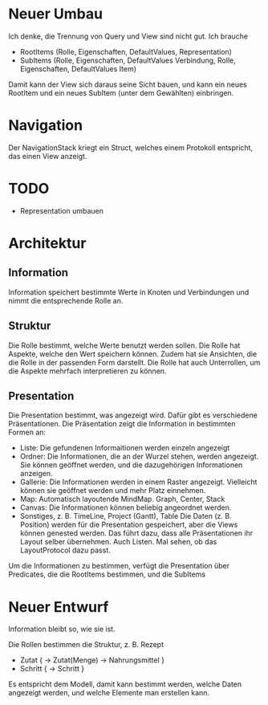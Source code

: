 #  Neuer Umbau
Ich denke, die Trennung von Query und View sind nicht gut. Ich brauche
- RootItems (Rolle, Eigenschaften, DefaultValues, Representation)
- SubItems (Rolle, Eigenschaften, DefaultValues Verbindung, Rolle, Eigenschaften, DefaultValues Item)

Damit kann der View sich daraus seine Sicht bauen, und kann ein neues RootItem und ein neues SubItem (unter dem Gewählten) einbringen.

# Navigation
Der NavigationStack kriegt ein Struct, welches einem Protokoll entspricht, das einen View anzeigt.


# TODO
- Representation umbauen

# Architektur

## Information
Information speichert bestimmte Werte in Knoten und Verbindungen und nimmt die entsprechende Rolle an. 

## Struktur 
Die Rolle bestimmt, welche Werte benutzt werden sollen.
Die Rolle hat Aspekte, welche den Wert speichern können. Zudem hat sie Ansichten, die die Rolle in der passenden Form darstellt.
Die Rolle hat auch Unterrollen, um die Aspekte mehrfach interpretieren zu können.

## Presentation
Die Presentation bestimmt, was angezeigt wird. Dafür gibt es verschiedene Präsentationen.
Die Präsentation zeigt die Information in bestimmten Formen an:
- Liste: Die gefundenen Informaitionen werden einzeln angezeigt
- Ordner: Die Informationen, die an der Wurzel stehen, werden angezeigt. Sie können geöffnet werden, und die dazugehörigen Informationen anzeigen.
- Gallerie: Die Informationen werden in einem Raster angezeigt. Vielleicht können sie geöffnet werden und mehr Platz einnehmen.
- Map: Automatisch layoutende MindMap. Graph, Center, Stack
- Canvas: Die Informationen können beliebig angeordnet werden.
- Sonstiges, z. B. TimeLine, Project (Gantt), Table
Die Daten (z. B. Position) werden für die Presentation gespeichert, aber die Views können genested werden. Das führt dazu, dass alle Präsentationen ihr Layout selber übernehmen. Auch Listen. Mal sehen, ob das LayoutProtocol dazu passt.

Um die Informationen zu bestimmen, verfügt die Presentation über Predicates, die die RootItems bestimmen, und die SubItems


# Neuer Entwurf

Information bleibt so, wie sie ist.

Die Rollen bestimmen die Struktur, z. B. 
Rezept
 - Zutat { -> Zutat(Menge) -> Nahrungsmittel }
 - Schritt { -> Schritt }
 
 Es entspricht dem Modell, damit kann bestimmt werden, welche Daten angezeigt werden, und welche Elemente man erstellen kann.
